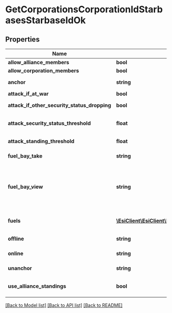 # GetCorporationsCorporationIdStarbasesStarbaseIdOk

## Properties
Name | Type | Description | Notes
------------ | ------------- | ------------- | -------------
**allow_alliance_members** | **bool** | allow_alliance_members boolean | 
**allow_corporation_members** | **bool** | allow_corporation_members boolean | 
**anchor** | **string** | Who can anchor starbase (POS) and its structures | 
**attack_if_at_war** | **bool** | attack_if_at_war boolean | 
**attack_if_other_security_status_dropping** | **bool** | attack_if_other_security_status_dropping boolean | 
**attack_security_status_threshold** | **float** | Starbase (POS) will attack if target&#39;s security standing is lower than this value | [optional] 
**attack_standing_threshold** | **float** | Starbase (POS) will attack if target&#39;s standing is lower than this value | [optional] 
**fuel_bay_take** | **string** | Who can take fuel blocks out of the starbase (POS)&#39;s fuel bay | 
**fuel_bay_view** | **string** | Who can view the starbase (POS)&#39;s fule bay. Characters either need to have required role or belong to the starbase (POS) owner&#39;s corporation or alliance, as described by the enum, all other access settings follows the same scheme | 
**fuels** | [**\EsiClient\EsiClient\Model\GetCorporationsCorporationIdStarbasesStarbaseIdFuel[]**](GetCorporationsCorporationIdStarbasesStarbaseIdFuel.md) | Fuel blocks and other things that will be consumed when operating a starbase (POS) | [optional] 
**offline** | **string** | Who can offline starbase (POS) and its structures | 
**online** | **string** | Who can online starbase (POS) and its structures | 
**unanchor** | **string** | Who can unanchor starbase (POS) and its structures | 
**use_alliance_standings** | **bool** | True if the starbase (POS) is using alliance standings, otherwise using corporation&#39;s | 

[[Back to Model list]](../README.md#documentation-for-models) [[Back to API list]](../README.md#documentation-for-api-endpoints) [[Back to README]](../README.md)



